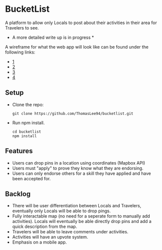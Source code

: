 # BucketList

A platform to allow only Locals to post about their activities in their area for Travelers to see.

* A more detailed write up is in progress *

A wireframe for what the web app will look like can be found under the following links:
- [1](https://wiresketch.com/qvgili4O/landingpage)
- [2](https://wiresketch.com/Y0Nf1pF9/signup) 
- [3](https://wiresketch.com/v6v9y80g/activitiesbylocation)
- [4](https://wiresketch.com/yOE7RzGg/allactivites)

## Setup
- Clone the repo:
  ```
  git clone https://github.com/ThomasLee94/bucketlist.git
  ```
- Run npm install.
  ```
  cd bucketlist
  npm install
  ```

## Features
- Users can drop pins in a location using coordinates (Mapbox API)
- Users must "apply" to prove they know what they are endorsing.
- Users can only endorse others for a skill they have applied and have been accepted for. 

## Backlog

- There will be user differentiation between Locals and Travelers, eventually only Locals will be able to drop pings.
- Fully interactable map (no need for a seperate form to manually add activities). Locals will eventually be able directly drop pins and add a quick description from the map.
- Travelers will be able to leave comments under activities.
- Activities will have an upvote system.
- Emphasis on a mobile app. 
